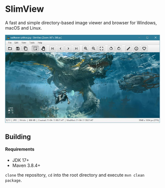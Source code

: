 # SlimView

A fast and simple directory-based image viewer and browser for Windows, macOS and Linux.

![Screenshot](screenshot.jpg?raw=true)

## Building

#### Requirements

* JDK 17+
* Maven 3.8.4+

`clone` the repository, `cd` into the root directory and execute `mvn clean package`.
